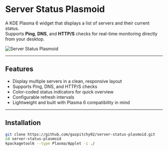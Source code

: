 # Server Status Plasmoid

A KDE Plasma 6 widget that displays a list of servers and their current status.  
Supports **Ping**, **DNS**, and **HTTP/S** checks for real-time monitoring directly from your desktop.

![Server Status Plasmoid](https://i.postimg.cc/65Ch96J4/server-full.png)

---

## Features
- Display multiple servers in a clean, responsive layout  
- Supports Ping, DNS, and HTTP/S checks  
- Color-coded status indicators for quick overview  
- Configurable refresh intervals  
- Lightweight and built with Plasma 6 compatibility in mind  

---

## Installation

```bash
git clone https://github.com/gazpitchy92/server-status-plasmoid.git
cd server-status-plasmoid
kpackagetool6 --type Plasma/Applet -i ./